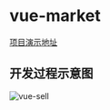 # vue-market

[项目演示地址](http://vuejssellapp.t.imooc.io/#!/)

## 开发过程示意图

![vue-sell](http://webapp.didistatic.com/static/webapp/shield/vue-sell.png)

